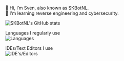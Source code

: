 👋 Hi, I’m Sven, also known as SKBotNL.\
🌱 I'm learning reverse engineering and cybersecurity.

![SKBotNL's GitHub stats](https://github-readme-stats.vercel.app/api?username=SKBotNL&theme=dark)

Languages I regularly use\
![Languages](https://skillicons.dev/icons?i=go,rust,kotlin&theme=dark)

IDEs/Text Editors I use\
![IDE's/Editors](https://skillicons.dev/icons?i=idea,vscode&theme=dark)

